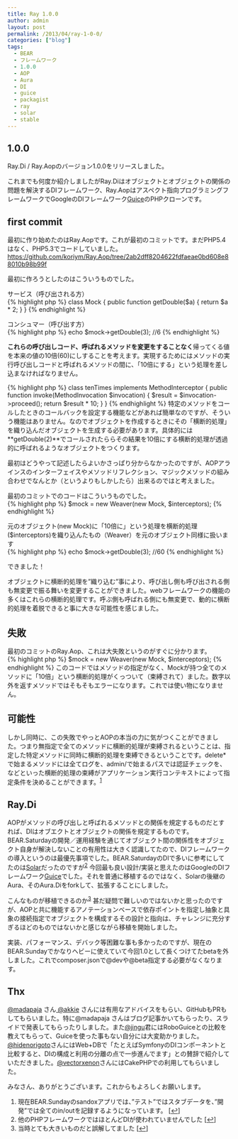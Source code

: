 ```yaml
---
title: Ray 1.0.0
author: admin
layout: post
permalink: /2013/04/ray-1-0-0/
categories: ["blog"]
tags:
  - BEAR
  - フレームワーク
  - 1.0.0
  - AOP
  - Aura
  - DI
  - guice
  - packagist
  - ray
  - solar
  - stable
---
```


## 1.0.0

Ray.Di / Ray.Aopのバージョン1.0.0をリリースしました。

これまでも何度か紹介しましたがRay.Diはオブジェクトとオブジェクトの関係の問題を解決するDIフレームワーク、Ray.Aopはアスペクト指向プログラミングフレームワークでGoogleのDIフレームワーク[Guice][1]のPHPクローンです。

## first commit

最初に作り始めたのはRay.Aopです。これが最初のコミットです。まだPHP5.4はなく、PHP5.3でコードしていました。  
<https://github.com/koriym/Ray.Aop/tree/2ab2dff8204622fdfaeae0bd608e88010b98b99f>

最初に作ろうとしたのはこういうものでした。

サービス（呼び出される方）  
{% highlight php %}
class Mock
{
    public function getDouble($a)
    {
        return $a * 2;
    }
}
{% endhighlight %}

コンシュマー（呼び出す方）  
{% highlight php %}
echo $mock->getDouble(3); //6
{% endhighlight %}

**これらの呼び出しコード、呼ばれるメソッドを変更をすることなく**帰ってくる値を本来の値の10倍(60)にしすることを考えます。実現するためにはメソッドの実行呼び出しコードと呼ばれるメソッドの間に、「10倍にする」という処理を差し込まなければなりません。

{% highlight php %}
class tenTimes implements MethodInterceptor
{
    public function invoke(MethodInvocation $invocation)
    {
        $result = $invocation->proceed();
        return $result * 10;
    }
}
{% endhighlight %}
特定のメソッドをコールしたときのコールバックを設定する機能などがあれば簡単なのですが、そういう機能はありません。なのでオブジェクトを作成するときにその「横断的処理」を織り込んだオブジェクトを生成する必要があります。具体的には**getDouble(2)**でコールされたららその結果を10倍にする横断的処理が透過的に呼ばれるようなオブジェクトをつくります。

最初はどうやって記述したらよいかさっぱり分からなかったのですが、AOPアラインスのインターフェイスやメソッドリフレクション、マジックメソッドの組み合わせでなんとか（というよりもしかしたら）出来るのではと考えました。

最初のコミットでのコードはこういうものでした。  
{% highlight php %}
$mock = new Weaver(new Mock, $interceptors);
{% endhighlight %}

元のオブジェクト(new Mock)に「10倍に」という処理を横断的処理($interceptors)を織り込んたもの（Weaver）を元のオブジェクト同様に扱います  
{% highlight php %}
echo $mock->getDouble(3); //60
{% endhighlight %}

できました！

オブジェクトに横断的処理を&#8221;織り込む&#8221;事により、呼び出し側も呼び出される側も無変更で振る舞いを変更することができました。webフレームワークの機能の多くはこれらの横断的処理です。呼ぶ側も呼ばれる側にも無変更で、動的に横断的処理を着脱できると事に大きな可能性を感じました。

## 失敗

最初のコミットのRay.Aop、これは大失敗というのがすぐに分かります。  
{% highlight php %}
$mock = new Weaver(new Mock, $interceptors);
{% endhighlight %}
このコードではメソッドの指定がなく、Mockが持つ全てのメソッドに「10倍」という横断的処理がくっついて（束縛されて）ました。数字以外を返すメソッドではそもそもエラーになります。これでは使い物になりません。

## 可能性

しかし同時に、この失敗でやっとAOPの本当の力に気がつくことができました。つまり無指定で全てのメソッドに横断的処理が束縛されるということは、指定した特定メソッドに同時に横断的処理を束縛できるということです。delete*で始まるメソッドには全てログを、admin/で始まるパスでは認証チェックを、などといった横断的処理の束縛がアプリケーション実行コンテキストによって指定条件を決めることができます。<sup><a href="#footnote_0_1800" id="identifier_0_1800" class="footnote-link footnote-identifier-link" title="現在BEAR.Sundayのsandoxアプリでは、&rdquo;テスト&rdquo;ではスタブデータを、&rdquo;開発&rdquo;では全てのin/outを記録するようになっています。">1</a></sup>

## Ray.Di

AOPがメソッドの呼び出しと呼ばれるメソッドとの関係を規定するものだとすれば、DIはオブエクトとオブジェクトの関係を規定するものです。BEAR.Saturdayの開発／運用経験を通じてオブジェクト間の関係性をオブジェクト自身が解決しないことの有用性は大きく認識してたので、DIフレームワークの導入というのは最優先事項でした。BEAR.SaturdayのDIで多いに参考にしてたのは[Solar][2]だったのですが<sup><a href="#footnote_1_1800" id="identifier_1_1800" class="footnote-link footnote-identifier-link" title="他のPHPフレームワークではほとんどDIが使われていませんでした">2</a></sup> 今回最も良い設計/実装と思えたのはGoogleのDIフレームワーク[Guice][1]でした。それを普通に移植するのではなく、Solarの後継のAura、そのAura.Diをforkして、拡張することにしました。

こんなものが移植できるのか<sup><a href="#footnote_2_1800" id="identifier_2_1800" class="footnote-link footnote-identifier-link" title="当時とても大きいものだと誤解してました">3</a></sup> 甚だ疑問で難しいのではないかと思ったのですが、AOPと共に機能するアノテーションベースで依存ポイントを指定し抽象と具象の接続指定でオブジェクトを構成するその設計と指向は、チャレンジに充分すぎるほどのものではないかと感じながら移植を開始しました。

実装、パフォーマンス、デバック等困難な事も多かったのですが、現在のBEAR.Sundayでかなりヘビーに使えていて今回1.0として長くつけてたbetaを外しました。これでcomposer.jsonで@devや@beta指定する必要がなくなります。

## Thx

[@madapaja][3] さん[ @akkie][4] さんには有用なアドバイスをもらい、GitHubもPRもしてもらいました。特に@madapaja さんはブログ記事かいてもらったり、スライドで発表してもらったりしました。また[@jingu][5]君にはRoboGuiceとの比較を教えてもらって、Guiceを使った事もない自分には大変助かりました。[@hidenorigoto][6]さんにはWeb+DBで「たとえばSymfonyのDIコンポーネントと比較すると、DIの構成と利用の分離の点で一歩進んでます」との賛辞で紹介していただきました。[@vectorxenon][7]さんにはCakePHPでの利用してもらいました。

みなさん、ありがとうございます。これからもよろしくお願いします。

<ol class="footnotes">
  <li id="footnote_0_1800" class="footnote">
    現在BEAR.Sundayのsandoxアプリでは、&#8221;テスト&#8221;ではスタブデータを、&#8221;開発&#8221;では全てのin/outを記録するようになっています。 [<a href="#identifier_0_1800" class="footnote-link footnote-back-link">&#8617;</a>]
  </li>
  <li id="footnote_1_1800" class="footnote">
    他のPHPフレームワークではほとんどDIが使われていませんでした [<a href="#identifier_1_1800" class="footnote-link footnote-back-link">&#8617;</a>]
  </li>
  <li id="footnote_2_1800" class="footnote">
    当時とても大きいものだと誤解してました [<a href="#identifier_2_1800" class="footnote-link footnote-back-link">&#8617;</a>]
  </li>
</ol>

 [1]: <http://ja.wikipedia.org/wiki/Google_Guice>
 [2]: <http://solarphp.com/>
 [3]: <https://github.com/madapaja>
 [4]: <https://github.com/akkie>
 [5]: <https://github.com/jingu>
 [6]: <https://github.com/hidenorigoto>
 [7]: <https://github.com/vectorxenon>

